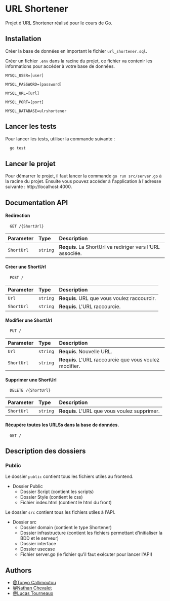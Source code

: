 # URL Shortener

Projet d'URL Shortener réalisé pour le cours de Go.
## Installation

Créer la base de données en important le fichier `url_shortener.sql`.

Créer un fichier `.env` dans la racine du projet, ce fichier va contenir les informations pour accéder à votre base de données.

`MYSQL_USER=[user]`

`MYSQL_PASSWORD=[password]`

`MYSQL_URL=[url]`

`MYSQL_PORT=[port]`

`MYSQL_DATABASE=ulrshortener`
    
## Lancer les tests

Pour lancer les tests, utiliser la commande suivante :

```bash
  go test
```


## Lancer le projet

Pour démarrer le projet, il faut lancer la commande `go run src/server.go` à la racine du projet. Ensuite vous pouvez accéder à l'application à l'adresse suivante : http://localhost:4000.


## Documentation API

#### Redirection

```http
  GET /{ShortUrl}
```

| Parameter | Type     | Description                       |
| :-------- | :------- | :-------------------------------- |
| `ShortUrl`| `string` | **Requis**. La ShortUrl va rediriger vers l'URL associée. |

#### Créer une ShortUrl

```http
  POST /
```

| Parameter | Type     | Description                       |
| :-------- | :------- | :-------------------------------- |
| `Url`     | `string` | **Requis**. URL que vous voulez raccourcir. |
| `ShortUrl`| `string` | **Requis**. L'URL raccourcie. |


#### Modifier une ShortUrl

```http
  PUT /
```

| Parameter | Type     | Description                       |
| :-------- | :------- | :-------------------------------- |
| `Url`     | `string` | **Requis**. Nouvelle URL. |
| `ShortUrl`| `string` | **Requis**. L'URL raccourcie que vous voulez modifier. |

#### Supprimer une ShortUrl

```http
  DELETE /{ShortUrl}
```

| Parameter | Type     | Description                       |
| :-------- | :------- | :-------------------------------- |
| `ShortUrl`| `string` | **Requis**. L'URL que vous voulez supprimer. |

#### Récupère toutes les URLSs dans la base de données.

```http
  GET /
```


## Description des dossiers

### Public

Le dossier `public` contient tous les fichiers utiles au frontend.

- Dossier Public
  - Dossier Script (contient les scripts)
  - Dossier Style (contient le css)
  - Fichier index.html (contient le html du front)

Le dossier `src` contient tous les fichiers utiles à l'API.

- Dossier src
  - Dossier domain (contient le type Shortener)
  - Dossier infrastructure (contient les fichiers permettant d'initialiser la BDD et le serveur)
  - Dossier interface
  - Dossier usecase
  - Fichier server.go (le fichier qu'il faut exécuter pour lancer l'API)
    
## Authors
- [@Tonyo Callimoutou](https://github.com/TonyoCallimoutou)
- [@Nathan Chevalet](https://github.com/NtchPlayer)
- [@Lucas Tourneaux](https://www.github.com/Xubeo)


